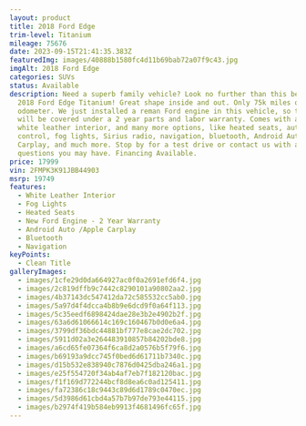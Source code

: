 ```yaml
---
layout: product
title: 2018 Ford Edge
trim-level: Titanium
mileage: 75676
date: 2023-09-15T21:41:35.383Z
featuredImg: images/40888b1580fc4d11b69bab72a07f9c43.jpg
imgAlt: 2018 Ford Edge
categories: SUVs
status: Available
description: Need a superb family vehicle? Look no further than this beautiful
  2018 Ford Edge Titanium! Great shape inside and out. Only 75k miles on the
  odometer. We just installed a reman Ford engine in this vehicle, so the engine
  will be covered under a 2 year parts and labor warranty. Comes with a gorgeous
  white leather interior, and many more options, like heated seats, auto climate
  control, fog lights, Sirius radio, navigation, bluetooth, Android Auto, Apple
  Carplay, and much more. Stop by for a test drive or contact us with any
  questions you may have. Financing Available.
price: 17999
vin: 2FMPK3K91JBB44903
msrp: 19749
features:
  - White Leather Interior
  - Fog Lights
  - Heated Seats
  - New Ford Engine - 2 Year Warranty
  - Android Auto /Apple Carplay
  - Bluetooth
  - Navigation
keyPoints:
  - Clean Title
galleryImages:
  - images/1cfe29d0da664927ac0f0a2691efd6f4.jpg
  - images/2c819dffb9c7442c8290101a90802aa2.jpg
  - images/4b37143dc547412da72c585532cc5ab0.jpg
  - images/5a97d4f4dcca4b8b9e6dcd9f0a64f113.jpg
  - images/5c35eedf6898424dae28e3b2e4902b2f.jpg
  - images/63a6d61066614c169c160467b0d0e6a4.jpg
  - images/3799df36bdc44881bf777e8cae2dc702.jpg
  - images/5911d02a3e264483910857b84202bde8.jpg
  - images/a6cd65fe07364f6ca8d2a0576b5f79f6.jpg
  - images/b69193a9dcc745f0bed6d61711b7340c.jpg
  - images/d15b532e838940c7876d0425dba246a1.jpg
  - images/e25f554720f34ab4af7eb7f182120bac.jpg
  - images/f1f169d772244bcf8d8ea6c0ad125411.jpg
  - images/fa72386c18c9443c89d6d1789c0470ec.jpg
  - images/5d3986d61cbd4a57b7b97de793e44115.jpg
  - images/b2974f419b584eb9913f4681496fc65f.jpg
---
```

